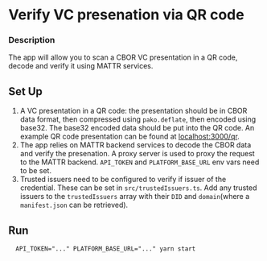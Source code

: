 # Verify VC presenation via QR code

### Description

The app will allow you to scan a CBOR VC presentation in a QR code, decode and verify it using MATTR services.

## Set Up

1.  A VC presentation in a QR code: the presentation should be in CBOR data format, then compressed using
    `pako.deflate`, then encoded using base32. The base32 encoded data should be put into the QR code. An example QR
    code presentation can be found at [localhost:3000/qr](localhost:3000/qr).
2.  The app relies on MATTR backend services to decode the CBOR data and verify the presenation. A proxy server is used
    to proxy the request to the MATTR backend. `API_TOKEN` and `PLATFORM_BASE_URL` env vars need to be set.
3.  Trusted issuers need to be configured to verify if issuer of the credential. These can be set in
    `src/trustedIssuers.ts`. Add any trusted issuers to the `trustedIssuers` array with their `DID` and `domain`(where a
    `manifest.json` can be retrieved).

## Run

```shell
  API_TOKEN="..." PLATFORM_BASE_URL="..." yarn start
```
